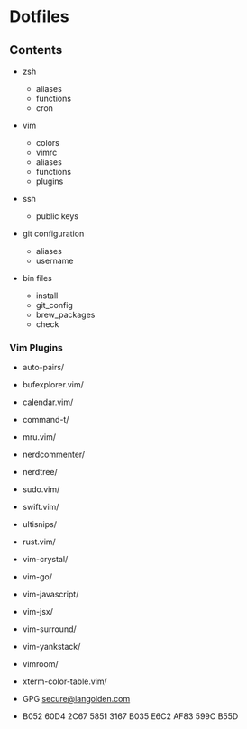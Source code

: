 Dotfiles
===

## Contents

* zsh
  * aliases
  * functions
  * cron
  
* vim
  * colors
  * vimrc
  * aliases
  * functions
  * plugins
  
* ssh
  * public keys
  
* git configuration
  * aliases
  * username
 
* bin files
  * install
  * git_config
  * brew_packages
  * check
  
 
### Vim Plugins
* auto-pairs/
* bufexplorer.vim/
* calendar.vim/
* command-t/
* mru.vim/
* nerdcommenter/
* nerdtree/
* sudo.vim/
* swift.vim/
* ultisnips/
* rust.vim/
* vim-crystal/
* vim-go/
* vim-javascript/
* vim-jsx/
* vim-surround/
* vim-yankstack/
* vimroom/
* xterm-color-table.vim/


* GPG secure@iangolden.com
* B052 60D4 2C67 5851 3167  B035 E6C2 AF83 599C B55D
